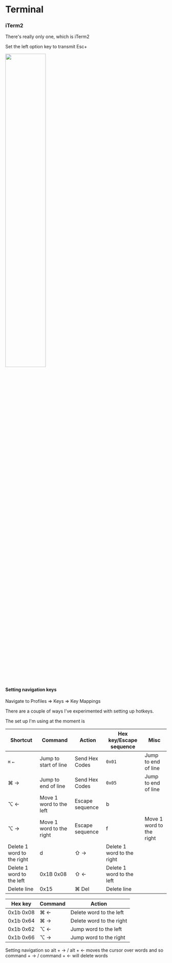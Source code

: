 # Terminal 

### iTerm2
There's really only one, which is iTerm2

Set the left option key to transmit Esc+ 


<img width=50% src="https://user-images.githubusercontent.com/17820600/189553587-72e56528-2de2-47ac-9cfa-f7b34099e2dd.png">


#### Setting navigation keys 

Navigate to Profiles => Keys => Key Mappings 

There are a couple of ways I've experimented with setting up hotkeys. 

The set up I'm using at the moment is 

|Shortcut| Command | Action | Hex key/Escape sequence | Misc |
|-----|-----|-----|-----|---|
|`⌘` `←`|Jump to start of line|Send Hex Codes| `0x01`| Jump to end of line|
|⌘ ->| Jump to end of line| Send Hex Codes| `0x05`| Jump to end of line|
| ⌥ <- |Move 1 word to the left|Escape sequence| b| 
|⌥ -> | Move 1 word to the right|Escape sequence | f| Move 1 word to the right|
|Delete 1 word to the right|d| ⇧ ->| Delete 1 word to the right|
|Delete 1 word to the left|0x1B 0x08| ⇧ <-| Delete 1 word to the left|
|Delete line|0x15| ⌘ Del| Delete line|


| Hex key | Command | Action|
|-----|-----|---|
|0x1b 0x08| ⌘ <-| Delete word to the left|
|0x1b 0x64| ⌘ ->| Delete word to the right|
|0x1b 0x62| ⌥ <-| Jump word to the left|
|0x1b 0x66| ⌥ ->| Jump word to the right|


Setting navigation so alt + -> / alt + <- moves the cursor over words 
and so command + -> / command + <- will delete words 
